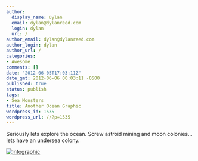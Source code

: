 ```yaml
---
author:
  display_name: Dylan
  email: dylan@dylanreed.com
  login: dylan
  url: /
author_email: dylan@dylanreed.com
author_login: dylan
author_url: /
categories:
- Awesome
comments: []
date: "2012-06-05T17:03:11Z"
date_gmt: 2012-06-06 00:03:11 -0500
published: true
status: publish
tags:
- Sea Monsters
title: Another Ocean Graphic
wordpress_id: 1535
wordpress_url: //?p=1535
---
```


Seriously lets explore the ocean. Screw astroid mining and moon colonies... lets have an undersea colony.

[![][1]][2]

   [1]: http://images.mastersdegree.net.s3.amazonaws.com/explore-the-ocean.gif (infographic)
   [2]: http://images.mastersdegree.net.s3.amazonaws.com/explore-the-ocean.gif


